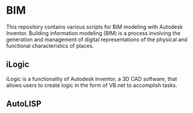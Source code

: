 # BIM
This repository contains various scripts for BIM modeling with Autodesk Inventor. Building information modeling (BIM) is a process involving the generation and management of digital representations of the physical and functional characteristics of places.

## iLogic
iLogic is a functionality of Autodesk Inventor, a 3D CAD software, that allows users to create logic in the form of VB.net to accomplish tasks.

## AutoLISP
